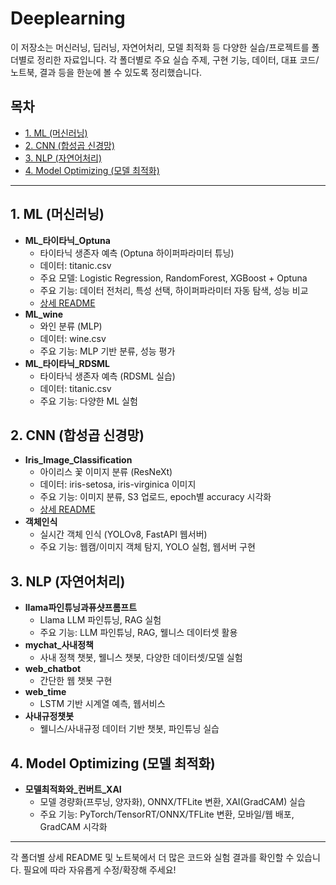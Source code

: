 # Deeplearning

이 저장소는 머신러닝, 딥러닝, 자연어처리, 모델 최적화 등 다양한 실습/프로젝트를 폴더별로 정리한 자료입니다. 각 폴더별로 주요 실습 주제, 구현 기능, 데이터, 대표 코드/노트북, 결과 등을 한눈에 볼 수 있도록 정리했습니다.

## 목차
- [1. ML (머신러닝)](#1-ml-머신러닝)
- [2. CNN (합성곱 신경망)](#2-cnn-합성곱-신경망)
- [3. NLP (자연어처리)](#3-nlp-자연어처리)
- [4. Model Optimizing (모델 최적화)](#4-model-optimizing-모델-최적화)

---

## 1. ML (머신러닝)
- **ML_타이타닉_Optuna**
  - 타이타닉 생존자 예측 (Optuna 하이퍼파라미터 튜닝)
  - 데이터: titanic.csv
  - 주요 모델: Logistic Regression, RandomForest, XGBoost + Optuna
  - 주요 기능: 데이터 전처리, 특성 선택, 하이퍼파라미터 자동 탐색, 성능 비교
  - [상세 README](./1.%20ML/ML_타이타닉_Optuna/README.md)
- **ML_wine**
  - 와인 분류 (MLP)
  - 데이터: wine.csv
  - 주요 기능: MLP 기반 분류, 성능 평가
- **ML_타이타닉_RDSML**
  - 타이타닉 생존자 예측 (RDSML 실습)
  - 데이터: titanic.csv
  - 주요 기능: 다양한 ML 실험

## 2. CNN (합성곱 신경망)
- **Iris_Image_Classification**
  - 아이리스 꽃 이미지 분류 (ResNeXt)
  - 데이터: iris-setosa, iris-virginica 이미지
  - 주요 기능: 이미지 분류, S3 업로드, epoch별 accuracy 시각화
  - [상세 README](./2.%20CNN/Iris_Image_Classification/README.md)
- **객체인식**
  - 실시간 객체 인식 (YOLOv8, FastAPI 웹서버)
  - 주요 기능: 웹캠/이미지 객체 탐지, YOLO 실험, 웹서버 구현

## 3. NLP (자연어처리)
- **llama파인튜닝과퓨샷프롬프트**
  - Llama LLM 파인튜닝, RAG 실험
  - 주요 기능: LLM 파인튜닝, RAG, 웰니스 데이터셋 활용
- **mychat_사내정책**
  - 사내 정책 챗봇, 웰니스 챗봇, 다양한 데이터셋/모델 실험
- **web_chatbot**
  - 간단한 웹 챗봇 구현
- **web_time**
  - LSTM 기반 시계열 예측, 웹서비스
- **사내규정챗봇**
  - 웰니스/사내규정 데이터 기반 챗봇, 파인튜닝 실습

## 4. Model Optimizing (모델 최적화)
- **모델최적화와_컨버트_XAI**
  - 모델 경량화(프루닝, 양자화), ONNX/TFLite 변환, XAI(GradCAM) 실습
  - 주요 기능: PyTorch/TensorRT/ONNX/TFLite 변환, 모바일/웹 배포, GradCAM 시각화

---

각 폴더별 상세 README 및 노트북에서 더 많은 코드와 실험 결과를 확인할 수 있습니다. 필요에 따라 자유롭게 수정/확장해 주세요!
